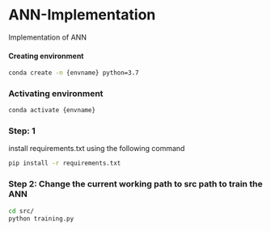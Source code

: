 # ANN-Implementation
Implementation of ANN
#### Creating environment

```bash
conda create -n {envname} python=3.7
``` 
### Activating environment 
```bash
conda activate {envname}
``` 
### Step: 1
install requirements.txt using the following command 
 
```bash
pip install -r requirements.txt
``` 

### Step 2: Change the current working path to src path to train the ANN 
```bash
cd src/
python training.py
```
